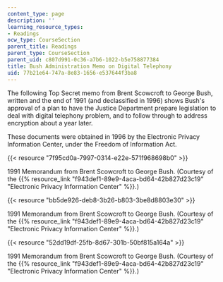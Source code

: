 ```yaml
---
content_type: page
description: ''
learning_resource_types:
- Readings
ocw_type: CourseSection
parent_title: Readings
parent_type: CourseSection
parent_uid: c807d991-0c36-a7b6-1022-b5e758877384
title: Bush Administration Memo on Digital Telephony
uid: 77b21e64-747a-8e83-1656-e537644f3ba8
---
```


The following Top Secret memo from Brent Scowcroft to George Bush, written and the end of 1991 (and declassified in 1996) shows Bush's approval of a plan to have the Justice Department prepare legislation to deal with digital telephony problem, and to follow through to address encryption about a year later.

These documents were obtained in 1996 by the Electronic Privacy Information Center, under the Freedom of Information Act.

{{< resource "7f95cd0a-7997-0314-e22e-571f968698b0" >}}

1991 Memorandum from Brent Scowcroft to George Bush. (Courtesy of the {{% resource_link "f943def1-89e9-4aca-bd64-42b827d23c19" "Electronic Privacy Information Center" %}}.)

{{< resource "bb5de926-deb8-3b26-b803-3be8d8803e30" >}}

1991 Memorandum from Brent Scowcroft to George Bush. (Courtesy of the {{% resource_link "f943def1-89e9-4aca-bd64-42b827d23c19" "Electronic Privacy Information Center" %}}.)

{{< resource "52dd19df-25fb-8d67-301b-50bf815a164a" >}}

1991 Memorandum from Brent Scowcroft to George Bush. (Courtesy of the {{% resource_link "f943def1-89e9-4aca-bd64-42b827d23c19" "Electronic Privacy Information Center" %}}.)